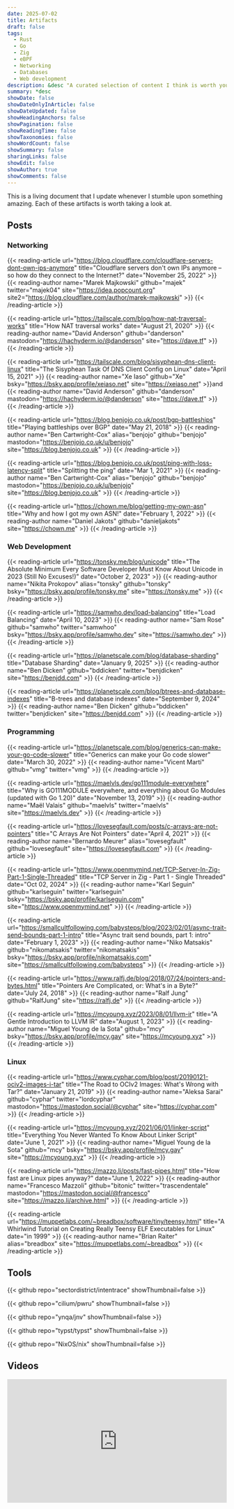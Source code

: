 ```yaml
---
date: 2025-07-02
title: Artifacts
draft: false
tags:
  - Rust
  - Go
  - Zig
  - eBPF
  - Networking
  - Databases
  - Web development
description: &desc "A curated selection of content I think is worth your time"
summary: *desc
showDate: false
showDateOnlyInArticle: false
showDateUpdated: false
showHeadingAnchors: false
showPagination: false
showReadingTime: false
showTaxonomies: false
showWordCount: false
showSummary: false
sharingLinks: false
showEdit: false
showAuthor: true
showComments: false
---
```


This is a living document that I update whenever I stumble upon something amazing. Each of these artifacts is worth taking a look at.

## Posts

### Networking

{{< reading-article
  url="https://blog.cloudflare.com/cloudflare-servers-dont-own-ips-anymore"
  title="Cloudflare servers don't own IPs anymore – so how do they connect to the Internet?"
  date="November 25, 2022" >}}
{{< reading-author name="Marek Majkowski" github="majek" twitter="majek04" site="https://idea.popcount.org" site2="https://blog.cloudflare.com/author/marek-majkowski" >}}
{{< /reading-article >}}

{{< reading-article
  url="https://tailscale.com/blog/how-nat-traversal-works"
  title="How NAT traversal works"
  date="August 21, 2020" >}}
{{< reading-author name="David Anderson" github="danderson" mastodon="https://hachyderm.io/@danderson" site="https://dave.tf" >}}
{{< /reading-article >}}

{{< reading-article
  url="https://tailscale.com/blog/sisyphean-dns-client-linux"
  title="The Sisyphean Task Of DNS Client Config on Linux"
  date="April 15, 2021" >}}
{{< reading-author name="Xe Iaso" github="Xe" bsky="https://bsky.app/profile/xeiaso.net" site="https://xeiaso.net" >}}<span class="ml-2"></span>and
{{< reading-author name="David Anderson" github="danderson" mastodon="https://hachyderm.io/@danderson" site="https://dave.tf" >}}
{{< /reading-article >}}

{{< reading-article
  url="https://blog.benjojo.co.uk/post/bgp-battleships"
  title="Playing battleships over BGP"
  date="May 21, 2018" >}}
{{< reading-author name="Ben Cartwright-Cox" alias="benjojo" github="benjojo" mastodon="https://benjojo.co.uk/u/benjojo" site="https://blog.benjojo.co.uk" >}}
{{< /reading-article >}}

{{< reading-article
  url="https://blog.benjojo.co.uk/post/ping-with-loss-latency-split"
  title="Splitting the ping"
  date="Mar 1, 2021" >}}
{{< reading-author name="Ben Cartwright-Cox" alias="benjojo" github="benjojo" mastodon="https://benjojo.co.uk/u/benjojo" site="https://blog.benjojo.co.uk" >}}
{{< /reading-article >}}

{{< reading-article
  url="https://chown.me/blog/getting-my-own-asn"
  title="Why and how I got my own ASN!"
  date="February 1, 2022" >}}
{{< reading-author name="Daniel Jakots" github="danieljakots" site="https://chown.me" >}}
{{< /reading-article >}}

### Web Development

{{< reading-article
  url="https://tonsky.me/blog/unicode"
  title="The Absolute Minimum Every Software Developer Must Know About Unicode in 2023 (Still No Excuses!)"
  date="October 2, 2023" >}}
{{< reading-author name="Nikita Prokopov" alias="tonsky" github="tonsky" bsky="https://bsky.app/profile/tonsky.me" site="https://tonsky.me" >}}
{{< /reading-article >}}

{{< reading-article
  url="https://samwho.dev/load-balancing"
  title="Load Balancing"
  date="April 10, 2023" >}}
{{< reading-author name="Sam Rose" github="samwho" twitter="samwhoo" bsky="https://bsky.app/profile/samwho.dev" site="https://samwho.dev" >}}
{{< /reading-article >}}

{{< reading-article
  url="https://planetscale.com/blog/database-sharding"
  title="Database Sharding"
  date="January 9, 2025" >}}
{{< reading-author name="Ben Dicken" github="bddicken" twitter="benjdicken" site="https://benjdd.com" >}}
{{< /reading-article >}}

{{< reading-article
  url="https://planetscale.com/blog/btrees-and-database-indexes"
  title="B-trees and database indexes"
  date="September 9, 2024" >}}
{{< reading-author name="Ben Dicken" github="bddicken" twitter="benjdicken" site="https://benjdd.com" >}}
{{< /reading-article >}}

### Programming

{{< reading-article
  url="https://planetscale.com/blog/generics-can-make-your-go-code-slower"
  title="Generics can make your Go code slower"
  date="March 30, 2022" >}}
{{< reading-author name="Vicent Martí" github="vmg" twitter="vmg" >}}
{{< /reading-article >}}

{{< reading-article
  url="https://maelvls.dev/go111module-everywhere"
  title="Why is GO111MODULE everywhere, and everything about Go Modules (updated with Go 1.20)"
  date="November 13, 2019" >}}
{{< reading-author name="Maël Valais" github="maelvls" twitter="maelvls" site="https://maelvls.dev" >}}
{{< /reading-article >}}

{{< reading-article
  url="https://lovesegfault.com/posts/c-arrays-are-not-pointers"
  title="C Arrays Are Not Pointers"
  date="April 4, 2021" >}}
{{< reading-author name="Bernardo Meurer" alias="lovesegfault" github="lovesegfault" site="https://lovesegfault.com" >}}
{{< /reading-article >}}

{{< reading-article
  url="https://www.openmymind.net/TCP-Server-In-Zig-Part-1-Single-Threaded"
  title="TCP Server in Zig - Part 1 - Single Threaded"
  date="Oct 02, 2024" >}}
{{< reading-author name="Karl Seguin" github="karlseguin" twitter="karlseguin" bsky="https://bsky.app/profile/karlseguin.com" site="https://www.openmymind.net" >}}
{{< /reading-article >}}

{{< reading-article
  url="https://smallcultfollowing.com/babysteps/blog/2023/02/01/async-trait-send-bounds-part-1-intro"
  title="Async trait send bounds, part 1: intro"
  date="February 1, 2023" >}}
{{< reading-author name="Niko Matsakis" github="nikomatsakis" twitter="nikomatsakis" bsky="https://bsky.app/profile/nikomatsakis.com" site="https://smallcultfollowing.com/babysteps" >}}
{{< /reading-article >}}

{{< reading-article
  url="https://www.ralfj.de/blog/2018/07/24/pointers-and-bytes.html"
  title="Pointers Are Complicated, or: What's in a Byte?"
  date="July 24, 2018" >}}
{{< reading-author name="Ralf Jung" github="RalfJung" site="https://ralfj.de" >}}
{{< /reading-article >}}

{{< reading-article
  url="https://mcyoung.xyz/2023/08/01/llvm-ir"
  title="A Gentle Introduction to LLVM IR"
  date="August 1, 2023" >}}
{{< reading-author name="Miguel Young de la Sota" github="mcy" bsky="https://bsky.app/profile/mcy.gay" site="https://mcyoung.xyz" >}}
{{< /reading-article >}}

### Linux

{{< reading-article
  url="https://www.cyphar.com/blog/post/20190121-ociv2-images-i-tar"
  title="The Road to OCIv2 Images: What's Wrong with Tar?"
  date="January 21, 2019" >}}
{{< reading-author name="Aleksa Sarai" github="cyphar" twitter="lordcyphar" mastodon="https://mastodon.social/@cyphar" site="https://cyphar.com" >}}
{{< /reading-article >}}

{{< reading-article
  url="https://mcyoung.xyz/2021/06/01/linker-script"
  title="Everything You Never Wanted To Know About Linker Script"
  date="June 1, 2021" >}}
{{< reading-author name="Miguel Young de la Sota" github="mcy" bsky="https://bsky.app/profile/mcy.gay" site="https://mcyoung.xyz" >}}
{{< /reading-article >}}

{{< reading-article
  url="https://mazzo.li/posts/fast-pipes.html"
  title="How fast are Linux pipes anyway?"
  date="June 1, 2022" >}}
{{< reading-author name="Francesco Mazzoli" github="bitonic" twitter="trascendentale" mastodon="https://mastodon.social/@francesco" site="https://mazzo.li/archive.html" >}}
{{< /reading-article >}}

{{< reading-article
  url="https://muppetlabs.com/~breadbox/software/tiny/teensy.html"
  title="A Whirlwind Tutorial on Creating Really Teensy ELF Executables for Linux"
  date="in 1999" >}}
{{< reading-author name="Brian Raiter" alias="breadbox" site="https://muppetlabs.com/~breadbox" >}}
{{< /reading-article >}}

## Tools

<div class="flex flex-col gap-4">

{{< github repo="sectordistrict/intentrace" showThumbnail=false >}}

{{< github repo="cilium/pwru" showThumbnail=false >}}

{{< github repo="ynqa/jnv" showThumbnail=false >}}

{{< github repo="typst/typst" showThumbnail=false >}}

{{< github repo="NixOS/nix" showThumbnail=false >}}

</div>

## Videos

<style>
.embed-container {
  position: relative;
  padding-bottom: 56.25%;
  height: 0;
  overflow: hidden;
  max-width: 100%;
}

.embed-container iframe, .embed-container object, .embed-container embed {
  position: absolute;
  top: 0;
  left: 0;
  width: 100%;
  height: 100%;
}
</style>

<div class='embed-container'><iframe src='https://www.youtube.com/embed/NdJ_y1c_j_I' frameborder='0' allowfullscreen></iframe></div>
